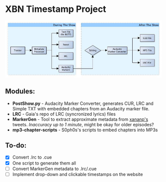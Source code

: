 # XBN Timestamp Project
![Project overview](https://github.com/ManualManul/XBN/raw/master/plan.jpg)

## Modules:
* **PostShow.py** - Audacity Marker Converter, generates CUR, LRC and Simple TXT with embedded chapters from an Audacity marker file.
* **LRC** - Gaia's repo of LRC (syncronized lyrics) files
* **MarkerGen** - Tool to extract approximate metadata from [xananp's](https://twitter.com/xananp) tweets. *Inaccuracy up to 1 minute*, might be okay for older episodes?
* **mp3-chapter-scripts** - S0ph0s's scripts to embed chapters into MP3s

## To-do:
- [x] Convert .lrc to .cue
- [x] One script to generate them all
- [ ] Convert MarkerGen metadata to .lrc/.cue
- [ ] Implement drop-down and clickable timestamps on the website
